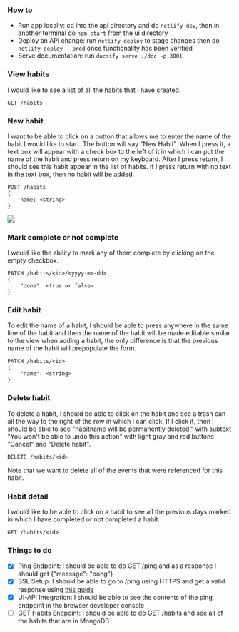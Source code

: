 ### How to
- Run app locally: cd into the api directory and do `netlify dev`, then in another terminal do `npm start` from the ui directory
- Deploy an API change: run `netlify deploy` to stage changes then do `netlify deploy --prod` once functionality has been verified
- Serve documentation: run `docsify serve ./doc -p 3001`

### View habits
I would like to see a list of all the habits that I have created.

```
GET /habits
```

### New habit
I want to be able to click on a button that allows me to enter the name of the habit I would like to start. The button will say "New Habit". When I press it, a text box will appear with a check box to the left of it in which I can put the name of the habit and press return on my keyboard. After I press return, I should see this habit appear in the list of habits. If I press return with no text in the text box, then no habit will be added.

```
POST /habits
{
    name: <string> 
}
```

<img src="docs/png/new-habit-user-flow.png">


### Mark complete or not complete
I would like the ability to mark any of them complete by clicking on the empty checkbox.

```
PATCH /habits/<id>/<yyyy-mm-dd>
{
    "done": <true or false>
}
```

### Edit habit
To edit the name of a habit, I should be able to press anywhere in the same line of the habit and then the name of the habit will be made editable similar to the view when adding a habit, the only difference is that the previous name of the habit will prepopulate the form.

```
PATCH /habits/<id>
{
    "name": <string>
}
```

### Delete habit
To delete a habit, I should be able to click on the habit and see a trash can all the way to the right of the row in which I can click. If I click it, then I should be able to see "habitname will be permanently deleted." with subtext "You won't be able to undo this action" with light gray and red buttons  "Cancel" and "Delete habit".

```
DELETE /habits/<id>
```

Note that we want to delete all of the events that were referenced for this habit.

### Habit detail
I would like to be able to click on a habit to see all the previous days marked in which I have completed or not completed a habit.

```
GET /habits/<id>
```

### Things to do
- [x] Ping Endpoint: I should be able to do GET /ping and as a response I should get {"message": "pong"}
- [x] SSL Setup: I should be able to go to /ping using HTTPS and get a valid response using [this guide](https://www.digitalocean.com/community/tutorials/how-to-set-up-a-node-js-application-for-production-on-ubuntu-20-04)
- [x] UI-API Integration: I should be able to see the contents of the ping endpoint in the browser developer console
- [ ] GET Habits Endpoint: I should be able to do GET /habits and see all of the habits that are in MongoDB
